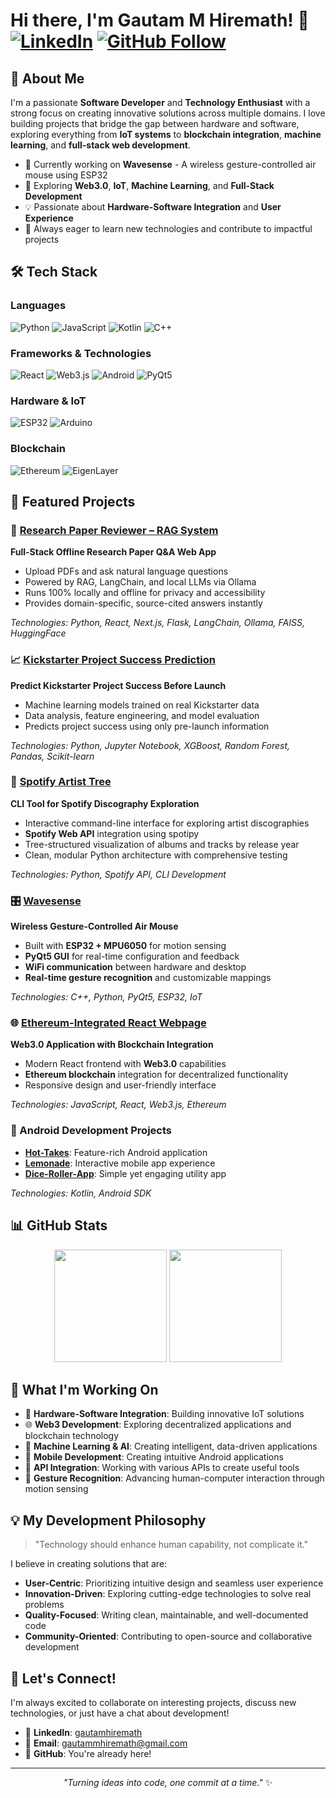 # Hi there, I'm Gautam M Hiremath! 👋 [![LinkedIn](https://img.shields.io/badge/LinkedIn-0077B5?style=for-the-badge&logo=linkedin&logoColor=white)](https://linkedin.com/in/gautamhiremath) [![GitHub Follow](https://img.shields.io/github/followers/gautam-mh?label=Follow&style=for-the-badge&logo=github&logoColor=white&color=181717)](https://github.com/gautam-mh)

## 🚀 About Me

I'm a passionate **Software Developer** and **Technology Enthusiast** with a strong focus on creating innovative solutions across multiple domains. I love building projects that bridge the gap between hardware and software, exploring everything from **IoT systems** to **blockchain integration**, **machine learning**, and **full-stack web development**.

- 🔭 Currently working on **Wavesense** - A wireless gesture-controlled air mouse using ESP32
- 🌱 Exploring **Web3.0**, **IoT**, **Machine Learning**, and **Full-Stack Development**
- 💡 Passionate about **Hardware-Software Integration** and **User Experience**
- 🎯 Always eager to learn new technologies and contribute to impactful projects

## 🛠️ Tech Stack

### Languages
![Python](https://img.shields.io/badge/Python-3776AB?style=for-the-badge&logo=python&logoColor=white)
![JavaScript](https://img.shields.io/badge/JavaScript-F7DF1E?style=for-the-badge&logo=javascript&logoColor=black)
![Kotlin](https://img.shields.io/badge/Kotlin-0095D5?style=for-the-badge&logo=kotlin&logoColor=white)
![C++](https://img.shields.io/badge/C++-00599C?style=for-the-badge&logo=cplusplus&logoColor=white)

### Frameworks & Technologies
![React](https://img.shields.io/badge/React-20232A?style=for-the-badge&logo=react&logoColor=61DAFB)
![Web3.js](https://img.shields.io/badge/Web3.js-F16822?style=for-the-badge&logo=web3.js&logoColor=white)
![Android](https://img.shields.io/badge/Android-3DDC84?style=for-the-badge&logo=android&logoColor=white)
![PyQt5](https://img.shields.io/badge/PyQt5-41CD52?style=for-the-badge&logo=qt&logoColor=white)

### Hardware & IoT
![ESP32](https://img.shields.io/badge/ESP32-000000?style=for-the-badge&logo=espressif&logoColor=white)
![Arduino](https://img.shields.io/badge/Arduino-00979D?style=for-the-badge&logo=arduino&logoColor=white)

### Blockchain
![Ethereum](https://img.shields.io/badge/Ethereum-3C3C3D?style=for-the-badge&logo=ethereum&logoColor=white)
![EigenLayer](https://img.shields.io/badge/EigenLayer-000000?style=for-the-badge&logo=ethereum&logoColor=white)

## 🌟 Featured Projects

### 🤖 [Research Paper Reviewer – RAG System](https://github.com/gautam-mh/Research-Paper-Reviewer-RAG)
**Full-Stack Offline Research Paper Q&A Web App**
- Upload PDFs and ask natural language questions
- Powered by RAG, LangChain, and local LLMs via Ollama
- Runs 100% locally and offline for privacy and accessibility
- Provides domain-specific, source-cited answers instantly

*Technologies: Python, React, Next.js, Flask, LangChain, Ollama, FAISS, HuggingFace*

### 📈 [Kickstarter Project Success Prediction](https://github.com/gautam-mh/Kickstarter-Project-Success-Prediction-Using-Machine-Learning)
**Predict Kickstarter Project Success Before Launch**
- Machine learning models trained on real Kickstarter data
- Data analysis, feature engineering, and model evaluation
- Predicts project success using only pre-launch information

*Technologies: Python, Jupyter Notebook, XGBoost, Random Forest, Pandas, Scikit-learn*

### 🎵 [Spotify Artist Tree](https://github.com/gautam-mh/Spotify-artist-tree)
**CLI Tool for Spotify Discography Exploration**
- Interactive command-line interface for exploring artist discographies
- **Spotify Web API** integration using spotipy
- Tree-structured visualization of albums and tracks by release year
- Clean, modular Python architecture with comprehensive testing

*Technologies: Python, Spotify API, CLI Development*

### 🎛️ [Wavesense](https://github.com/gautam-mh/Wavesense)
**Wireless Gesture-Controlled Air Mouse**
- Built with **ESP32 + MPU6050** for motion sensing
- **PyQt5 GUI** for real-time configuration and feedback
- **WiFi communication** between hardware and desktop
- **Real-time gesture recognition** and customizable mappings

*Technologies: C++, Python, PyQt5, ESP32, IoT*

### 🌐 [Ethereum-Integrated React Webpage](https://github.com/gautam-mh/Ethereum-Integrated-React-Webpage)
**Web3.0 Application with Blockchain Integration**
- Modern React frontend with **Web3.0** capabilities
- **Ethereum blockchain** integration for decentralized functionality
- Responsive design and user-friendly interface

*Technologies: JavaScript, React, Web3.js, Ethereum*

### 📱 Android Development Projects
- **[Hot-Takes](https://github.com/gautam-mh/Hot-Takes)**: Feature-rich Android application
- **[Lemonade](https://github.com/gautam-mh/Lemonade)**: Interactive mobile app experience
- **[Dice-Roller-App](https://github.com/gautam-mh/Dice-Roller-App)**: Simple yet engaging utility app

*Technologies: Kotlin, Android SDK*

## 📊 GitHub Stats

<div align="center">

<img height="180em" src="https://github-readme-stats.vercel.app/api?username=gautam-mh&show_icons=true&theme=tokyonight&include_all_commits=true&count_private=true"/>
<img height="180em" src="https://github-readme-stats.vercel.app/api/top-langs/?username=gautam-mh&layout=compact&langs_count=8&theme=tokyonight"/>

</div>

## 🎯 What I'm Working On

- 🔧 **Hardware-Software Integration**: Building innovative IoT solutions
- 🌐 **Web3 Development**: Exploring decentralized applications and blockchain technology
- 🤖 **Machine Learning & AI**: Creating intelligent, data-driven applications
- 📱 **Mobile Development**: Creating intuitive Android applications
- 🎵 **API Integration**: Working with various APIs to create useful tools
- 🤖 **Gesture Recognition**: Advancing human-computer interaction through motion sensing

## 💡 My Development Philosophy

> "Technology should enhance human capability, not complicate it."

I believe in creating solutions that are:
- **User-Centric**: Prioritizing intuitive design and seamless user experience
- **Innovation-Driven**: Exploring cutting-edge technologies to solve real problems
- **Quality-Focused**: Writing clean, maintainable, and well-documented code
- **Community-Oriented**: Contributing to open-source and collaborative development

## 🤝 Let's Connect!

I'm always excited to collaborate on interesting projects, discuss new technologies, or just have a chat about development!

- 💼 **LinkedIn**: [gautamhiremath](https://linkedin.com/in/gautamhiremath)
- 📧 **Email**: gautammhiremath@gmail.com
- 🐙 **GitHub**: You're already here!

---

<div align="center">

*"Turning ideas into code, one commit at a time."* ✨

</div>
